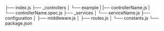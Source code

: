 ├── index.js
├── _controllers
│   └── example
|       |── controllerName.js
|       └── controllerName.spec.js
├── _services
│   └── serviceName.js
├── configuration
│   ├── middleware.js
│   ├── routes.js
│   └── constants.js
└── package.json
